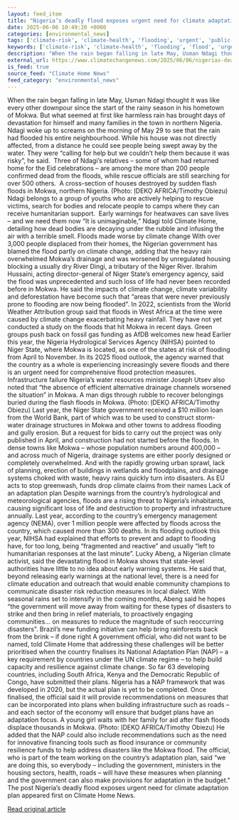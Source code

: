 ```yaml
---
layout: feed_item
title: "Nigeria’s deadly flood exposes urgent need for climate adaptation plan"
date: 2025-06-06 10:49:20 +0000
categories: [environmental_news]
tags: ['climate-risk', 'climate-health', 'flooding', 'urgent', 'public-health', 'heatwave', 'insurance', 'year-2025', 'extreme-weather']
keywords: ['climate-risk', 'climate-health', 'flooding', 'flood', 'urgent', 'public-health', 'nigeria', 'deadly']
description: "When the rain began falling in late May, Usman Ndagi thought it was like every other downpour since the start of the rainy season in his hometown of Mokwa"
external_url: https://www.climatechangenews.com/2025/06/06/nigerias-deadly-flood-underscores-urgent-need-for-climate-adaptation-plan/
is_feed: true
source_feed: "Climate Home News"
feed_category: "environmental_news"
---
```


When the rain began falling in late May, Usman Ndagi thought it was like every other downpour since the start of the rainy season in his hometown of Mokwa. But what seemed at first like harmless rain has brought days of devastation for himself and many families in the town in northern Nigeria. Ndagi woke up to screams on the morning of May 29 to see that the rain had flooded his entire neighbourhood. While his house was not directly affected, from a distance he could see people being swept away by the water. They were “calling for help but we couldn’t help them because it was risky”, he said.&nbsp; Three of Ndagi’s relatives – some of whom had returned home for the Eid celebrations – are among the more than 200 people confirmed dead from the floods, while rescue officials are still searching for over 500 others.&nbsp; A cross-section of houses destroyed by sudden flash floods in Mokwa, northern Nigeria. (Photo: ỊDEKỌ AFRICA/Timothy Obiezu) Ndagi belongs to a group of youths who are actively helping to rescue victims, search for bodies and relocate people to camps where they can receive humanitarian support.&nbsp; Early warnings for heatwaves can save lives – and we need them now “It is unimaginable,” Ndagi told Climate Home, detailing how dead bodies are decaying under the rubble and infusing the air with a terrible smell. Floods made worse by climate change With over 3,000 people displaced from their homes, the Nigerian government has blamed the flood partly on&nbsp;climate change, adding that the heavy rain overwhelmed Mokwa’s drainage and was worsened by unregulated housing blocking a usually dry River Dingi, a tributary of the Niger River. Ibrahim Hussaini, acting director-general of Niger State&#8217;s emergency agency, said the flood was unprecedented and such loss of life had never been recorded before in Mokwa. He said the impacts of climate change, climate variability and deforestation have become such that &#8220;areas that were never previously prone to flooding are now being flooded&#8221;. In 2022, scientists from the World Weather Attribution group said that floods in West Africa at the time were caused by climate change exacerbating heavy rainfall. They have not yet conducted a study on the floods that hit Mokwa in recent days. Green groups push back on fossil gas funding as AfDB welcomes new head Earlier this year, the Nigeria Hydrological Services Agency (NIHSA) pointed to Niger State, where Mokwa is located, as one of the states at risk of flooding from April to November. In its 2025 flood outlook, the agency warned that the country as a whole is experiencing increasingly severe floods and there is an urgent need for comprehensive flood protection measures. Infrastructure failure Nigeria&#8217;s water resources minister Joseph Utsev also noted that &#8220;the absence of efficient alternative drainage channels worsened the situation” in Mokwa. A man digs through rubble to recover belongings buried during the flash floods in Mokwa. (Photo: ỊDEKỌ AFRICA/Timothy Obiezu) Last year, the Niger State government received a $10 million loan from the World Bank, part of which was to be used to construct storm-water drainage structures in Mokwa and other towns to address flooding and gully erosion. But a request for bids to carry out the project was only published in April, and construction had not started before the floods. In dense towns like Mokwa &#8211; whose population numbers around 400,000 &#8211; and across much of Nigeria, drainage systems are either poorly designed or completely overwhelmed. And with the rapidly growing urban sprawl, lack of planning, erection of buildings in wetlands and floodplains, and drainage systems choked with waste, heavy rains quickly turn into disasters. As EU acts to stop greenwash, funds drop climate claims from their names Lack of an adaptation plan Despite warnings from the country&#8217;s hydrological and meteorological agencies, floods are a rising threat to Nigeria&#8217;s inhabitants, causing significant loss of life and destruction to property and infrastructure annually. Last year, according to the country&#8217;s emergency management agency (NEMA), over 1 million people were affected by floods across the country, which caused more than 300 deaths. In its flooding outlook this year, NIHSA had explained that efforts to prevent and adapt to flooding have, for too long, being &#8220;fragmented and reactive&#8221; and usually &#8220;left to humanitarian responses at the last minute&#8221;. Lucky Abeng, a Nigerian climate activist, said the devastating flood in Mokwa shows that state-level authorities have little to no idea about early warning systems. He said that, beyond releasing early warnings at the national level, there is a need for climate education and outreach that would enable community champions to communicate disaster risk reduction measures in local dialect. With seasonal rains set to intensify in the coming months, Abeng said he hopes &#8220;the government will move away from waiting for these types of disasters to strike and then bring in relief materials, to proactively engaging communities&#8230; on measures to reduce the magnitude of such reoccurring disasters&#8221;. Brazil’s new funding initiative can help bring rainforests back from the brink – if done right A government official, who did not want to be named, told Climate Home that addressing these challenges will be better prioritised when the country finalises its National Adaptation Plan (NAP) &#8211; a key requirement by countries under the UN climate regime &#8211; to help build capacity and resilience against climate change. So far 63 developing countries, including South Africa, Kenya and the Democratic Republic of Congo, have submitted their plans. Nigeria has a NAP framework that was developed in 2020, but the actual plan is yet to be completed. Once finalised, the official said it will provide recommendations on measures that can be incorporated into plans when building infrastructure such as roads &#8211; and each sector of the economy will ensure that budget plans have an adaptation focus. A young girl waits with her family for aid after flash floods displace thousands in Mokwa. (Photo: ỊDEKỌ AFRICA/Timothy Obiezu) He added that the NAP could also include recommendations such as the need for innovative financing tools such as flood insurance or community resilience funds to help address disasters like the Mokwa flood. The official, who is part of the team working on the country&#8217;s adaptation plan, said &#8220;we are doing this, so everybody &#8211; including the government, ministers in the housing sectors, health, roads &#8211; will have these measures when planning and the government can also make provisions for adaptation in the budget.&#8221; The post Nigeria&#8217;s deadly flood exposes urgent need for climate adaptation plan appeared first on Climate Home News.

[Read original article](https://www.climatechangenews.com/2025/06/06/nigerias-deadly-flood-underscores-urgent-need-for-climate-adaptation-plan/)
